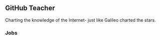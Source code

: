 ## GitHub Teacher

Charting the knowledge of the Internet- just like Galileo charted the stars.

### Jobs
